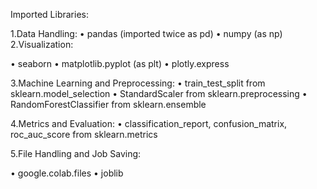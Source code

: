 Imported Libraries:

1.Data Handling:
•	pandas (imported twice as pd)
•	numpy (as np)
 2.Visualization:
  
•	seaborn
•	matplotlib.pyplot (as plt)
•	plotly.express

3.Machine Learning and Preprocessing:
•	train_test_split from sklearn.model_selection
•	StandardScaler from sklearn.preprocessing
•	RandomForestClassifier from sklearn.ensemble

4.Metrics and Evaluation:
•	classification_report, confusion_matrix, roc_auc_score from sklearn.metrics

5.File Handling and Job Saving:

•	google.colab.files
•	joblib
